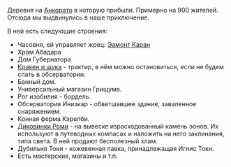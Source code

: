 Деревня на [Анкорато](Места/Анкорато/Анкорато.md) в которую прибыли. Примерно на 900 жителей.
Отсюда мы выдвинулись в наше приключение.

В ней есть следующие строения:
- Часовня, ей управляет жрец: [Эамонт Каран](НИПы/НИПы%20в%20Щедрости%20Талмандора/Эамонт%20Каран.md)
- Храм Абадара
- Дом Губернатора
- [Кракен и щука](Места/Анкорато/Щедрость%20Талмандора/Кракен%20и%20щука.md) - трактир, в нём можно остановиться, если не будем спать в обсерватории.
- Банный дом.
- Универсальный магазин Грищума.
- Рог изобилия - бордель.
- Обсерватория Инизкар - обветшавшее здание, заваленное снаряжением. 
- Конная ферма Кэрелби.
- [Диковинки Роми](Места/Анкорато/Щедрость%20Талмандора/Диковинки%20Роми.md) - на вывеске израсходованный камень эонов. Их используют в путеводных компасах и наложить на него заклинания, типа света. В ней продают бесполезный хлам.
- Дубильня Токи - кожевенная лавка, принадлежащая Игнис Токи.
- Есть мастерские, магазины и т.п.

